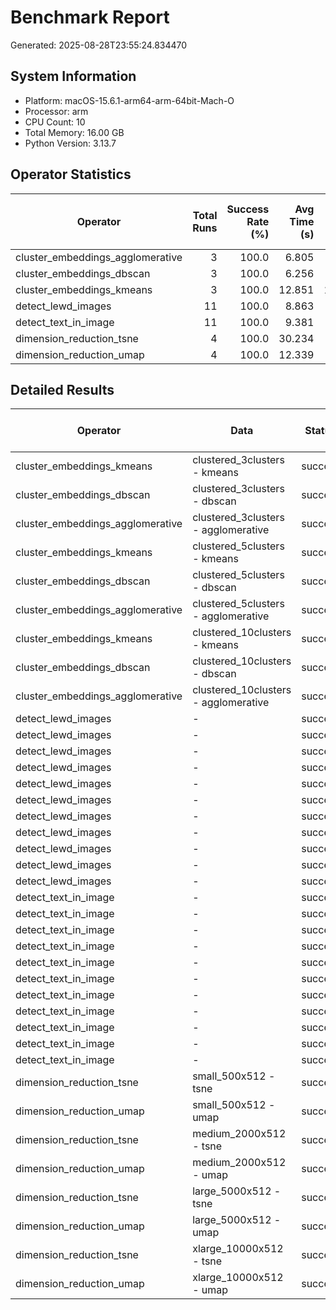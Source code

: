 # Benchmark Report

Generated: 2025-08-28T23:55:24.834470

## System Information

- Platform: macOS-15.6.1-arm64-arm-64bit-Mach-O
- Processor: arm
- CPU Count: 10
- Total Memory: 16.00 GB
- Python Version: 3.13.7

## Operator Statistics

| Operator | Total Runs | Success Rate (%) | Avg Time (s) | Min Time (s) | Max Time (s) | Std Time (s) | Avg Mem Change (MB) | Peak Mem (MB) |
|---|---:|---:|---:|---:|---:|---:|---:|---:|
| cluster_embeddings_agglomerative | 3 | 100.0 | 6.805 | 6.164 | 8.069 | 0.894 | 23.85 | 851.23 |
| cluster_embeddings_dbscan | 3 | 100.0 | 6.256 | 6.214 | 6.277 | 0.030 | -10.64 | 851.92 |
| cluster_embeddings_kmeans | 3 | 100.0 | 12.851 | 10.772 | 14.850 | 1.666 | -38.10 | 846.00 |
| detect_lewd_images | 11 | 100.0 | 8.863 | 6.579 | 9.632 | 0.817 | -18.47 | 1905.08 |
| detect_text_in_image | 11 | 100.0 | 9.381 | 5.869 | 15.024 | 2.735 | 0.54 | 1615.25 |
| dimension_reduction_tsne | 4 | 100.0 | 30.234 | 6.242 | 63.125 | 21.633 | 40.23 | 2008.08 |
| dimension_reduction_umap | 4 | 100.0 | 12.339 | 8.190 | 16.055 | 3.177 | 18.89 | 2041.16 |

## Detailed Results

| Operator | Data | Status | Exec Time (s) | Mem Change (MB) | Peak Mem (MB) | CPU Time (s) | Error |
|---|---|---|---:|---:|---:|---:|---|
| cluster_embeddings_kmeans | clustered_3clusters - kmeans | success | 10.772 | -114.27 | 833.44 | 0.159 |  |
| cluster_embeddings_dbscan | clustered_3clusters - dbscan | success | 6.277 | -45.19 | 783.95 | 0.530 |  |
| cluster_embeddings_agglomerative | clustered_3clusters - agglomerative | success | 8.069 | 48.06 | 791.03 | 0.517 |  |
| cluster_embeddings_kmeans | clustered_5clusters - kmeans | success | 12.932 | -0.08 | 798.42 | 0.136 |  |
| cluster_embeddings_dbscan | clustered_5clusters - dbscan | success | 6.214 | 13.16 | 815.94 | 0.661 |  |
| cluster_embeddings_agglomerative | clustered_5clusters - agglomerative | success | 6.164 | 23.14 | 845.47 | 0.642 |  |
| cluster_embeddings_kmeans | clustered_10clusters - kmeans | success | 14.850 | 0.06 | 846.00 | 0.137 |  |
| cluster_embeddings_dbscan | clustered_10clusters - dbscan | success | 6.277 | 0.12 | 851.92 | 0.648 |  |
| cluster_embeddings_agglomerative | clustered_10clusters - agglomerative | success | 6.183 | 0.36 | 851.23 | 0.674 |  |
| detect_lewd_images | - | success | 9.632 | -140.19 | 1748.17 | 1.792 |  |
| detect_lewd_images | - | success | 9.470 | -15.81 | 1820.66 | 1.739 |  |
| detect_lewd_images | - | success | 9.424 | -114.45 | 1905.08 | 1.773 |  |
| detect_lewd_images | - | success | 9.016 | 14.83 | 1871.75 | 1.759 |  |
| detect_lewd_images | - | success | 8.182 | -114.05 | 1798.22 | 2.125 |  |
| detect_lewd_images | - | success | 9.196 | 58.14 | 1863.23 | 1.753 |  |
| detect_lewd_images | - | success | 8.842 | 47.11 | 1881.09 | 1.772 |  |
| detect_lewd_images | - | success | 8.761 | 53.41 | 1892.48 | 1.787 |  |
| detect_lewd_images | - | success | 9.087 | -21.03 | 1848.25 | 1.734 |  |
| detect_lewd_images | - | success | 6.579 | 53.12 | 1865.45 | 1.780 |  |
| detect_lewd_images | - | success | 9.302 | -24.25 | 1877.45 | 1.800 |  |
| detect_text_in_image | - | success | 12.963 | 5.95 | 1615.22 | 0.068 |  |
| detect_text_in_image | - | success | 10.756 | 0.03 | 1615.25 | 0.063 |  |
| detect_text_in_image | - | success | 15.024 | 0.00 | 1615.25 | 0.062 |  |
| detect_text_in_image | - | success | 11.240 | 0.00 | 1615.25 | 0.080 |  |
| detect_text_in_image | - | success | 6.466 | 0.00 | 1615.25 | 0.060 |  |
| detect_text_in_image | - | success | 8.662 | 0.00 | 1615.25 | 0.054 |  |
| detect_text_in_image | - | success | 8.693 | 0.00 | 1615.25 | 0.053 |  |
| detect_text_in_image | - | success | 6.450 | 0.00 | 1615.25 | 0.101 |  |
| detect_text_in_image | - | success | 5.869 | 0.00 | 1615.25 | 0.059 |  |
| detect_text_in_image | - | success | 8.997 | 0.00 | 1615.25 | 0.093 |  |
| detect_text_in_image | - | success | 8.067 | 0.00 | 1615.25 | 0.055 |  |
| dimension_reduction_tsne | small_500x512 - tsne | success | 6.242 | 5.47 | 1679.20 | 8.336 |  |
| dimension_reduction_umap | small_500x512 - umap | success | 8.190 | 10.77 | 1689.98 | 2.457 |  |
| dimension_reduction_tsne | medium_2000x512 - tsne | success | 16.433 | 22.95 | 1712.94 | 85.710 |  |
| dimension_reduction_umap | medium_2000x512 - umap | success | 10.407 | 30.62 | 1745.19 | 2.752 |  |
| dimension_reduction_tsne | large_5000x512 - tsne | success | 35.137 | 64.00 | 1829.20 | 282.059 |  |
| dimension_reduction_umap | large_5000x512 - umap | success | 16.055 | 14.64 | 1873.23 | 8.524 |  |
| dimension_reduction_tsne | xlarge_10000x512 - tsne | success | 63.125 | 68.48 | 2008.08 | 537.380 |  |
| dimension_reduction_umap | xlarge_10000x512 - umap | success | 14.706 | 19.53 | 2041.16 | 9.226 |  |
